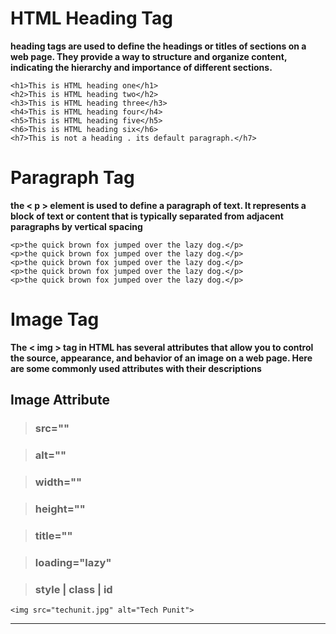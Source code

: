 # HTML Heading Tag

**heading tags are used to define the headings or titles of sections on a web page. They provide a way to structure and organize content, indicating the hierarchy and importance of different sections.**

```
<h1>This is HTML heading one</h1>
<h2>This is HTML heading two</h2>
<h3>This is HTML heading three</h3>
<h4>This is HTML heading four</h4>
<h5>This is HTML heading five</h5>
<h6>This is HTML heading six</h6>
<h7>This is not a heading . its default paragraph.</h7>
```

# Paragraph Tag

**the < p > element is used to define a paragraph of text. It represents a block of text or content that is typically separated from adjacent paragraphs by vertical spacing**

```
<p>the quick brown fox jumped over the lazy dog.</p>
<p>the quick brown fox jumped over the lazy dog.</p>
<p>the quick brown fox jumped over the lazy dog.</p>
<p>the quick brown fox jumped over the lazy dog.</p>
<p>the quick brown fox jumped over the lazy dog.</p>
```

# Image Tag

**The < img > tag in HTML has several attributes that allow you to control the source, appearance, and behavior of an image on a web page. Here are some commonly used attributes with their descriptions**

## Image Attribute

> ### src=""

> ### alt=""

> ### width=""

> ### height=""

> ### title=""

> ### loading="lazy"

> ### style | class | id

```
<img src="techunit.jpg" alt="Tech Punit">
```

<hr>

